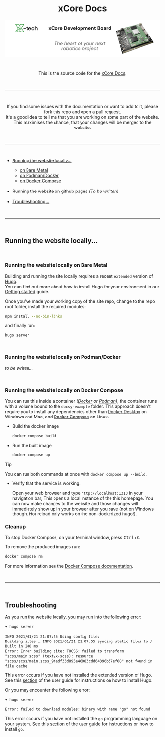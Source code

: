 <p align="center">
  <a>
    <h1 align="center">xCore Docs</h1>
    <img align="center" src="./documents/banner.jpg">
  </a>
</p>
<br>
<p align="center">
  This is the source code for the <a href="https://core.x-tech.online/">xCore Docs</a>.
</p>

<br>
<hr>
<br>

<p align="center">
  If you find some issues with the documentation or want to add to it, please fork this repo and open a pull request.<br>It's a good idea to tell me that you are working on some part of the website. This maximises the chance, that your changes will be merged to the website.
</p>

<br>
<hr>
<br>

<ul>
<li><a href="#running-local">Running the website locally...</a></li>
<ul>
  <li><a href="#running-local-hugo">on Bare Metal</a></li>
  <li><a href="#running-local-container">on Podman/Docker</a></li>
  <li><a href="#running-local-docker-compose">on Docker Compose</a></li>
</ul>
<br>
<li><!--<a href="#github-pages">-->Running the website on github pages <i>(To be written)</i><!--</a>--></li>
<br>
<li><a href="#troubleshooting">Troubleshooting...</a></li>
</ul>

<br>
<hr>
<br>

<h2 id="running-local">
  Running the website locally...
</h2>

<br>

<h3 id="running-local-hugo">
  Running the website locally on Bare Metal
</h3>

Building and running the site locally requires a recent `extended` version of [Hugo](https://gohugo.io).  
You can find out more about how to install Hugo for your environment in our
[Getting started](https://www.docsy.dev/docs/getting-started/#prerequisites-and-installation) guide.

Once you've made your working copy of the site repo, change to the repo root folder, install the required modules:

```bash
npm install --no-bin-links
```

and finally run:

```bash
hugo server
```

<br>

<h3 id="running-local-container">
  Running the website locally on Podman/Docker
</h3>

_to be writen..._


<br>

<h3 id="running-local-docker-compose">
  Running the website locally on Docker Compose
</h3>

You can run this inside a container _([Docker](https://docs.docker.com/) or [Podman](https://podman.io/))_, the container runs with a volume bound to the `docsy-example` folder. This approach doesn't require you to install any dependencies other than [Docker Desktop](https://www.docker.com/products/docker-desktop) on Windows and Mac, and [Docker Compose](https://docs.docker.com/compose/install/) on Linux.

- Build the docker image
   ```bash
   docker compose build
   ```

- Run the built image
   ```bash
   docker compose up
   ```
> [!TIP]
> You can run both commands at once with `docker compose up --build`.

- Verify that the service is working.

   Open your web browser and type `http://localhost:1313` in your navigation bar,
   This opens a local instance of the this homepage. You can now make
   changes to the website and those changes will immediately show up in your
   browser after you save (not on Windows though. Hot reload only works on the non-dockerized hugo!).

### Cleanup

To stop Docker Compose, on your terminal window, press <kbd>Ctrl</kbd>+<kbd>C</kbd>.

To remove the produced images run:
```bash
docker compose rm
```
For more information see the [Docker Compose documentation](https://docs.docker.com/compose/gettingstarted/).

<br>
<hr>
<br>

<h2 id="troubleshooting">
  Troubleshooting
</h2>

As you run the website locally, you may run into the following error:
```
➜ hugo server

INFO 2021/01/21 21:07:55 Using config file: 
Building sites … INFO 2021/01/21 21:07:55 syncing static files to /
Built in 288 ms
Error: Error building site: TOCSS: failed to transform "scss/main.scss" (text/x-scss): resource "scss/scss/main.scss_9fadf33d895a46083cdd64396b57ef68" not found in file cache
```

This error occurs if you have not installed the extended version of Hugo.
See this [section](https://www.docsy.dev/docs/get-started/docsy-as-module/installation-prerequisites/#install-hugo) of the user guide for instructions on how to install Hugo.

Or you may encounter the following error:
```
➜ hugo server

Error: failed to download modules: binary with name "go" not found
```

This error occurs if you have not installed the `go` programming language on your system.
See this [section](https://www.docsy.dev/docs/get-started/docsy-as-module/installation-prerequisites/#install-go-language) of the user guide for instructions on how to install `go`.
